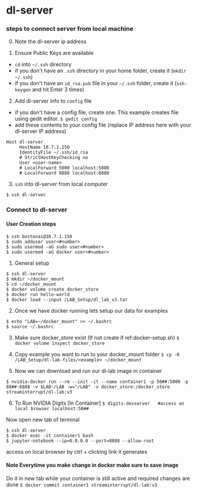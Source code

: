 # dl-server

### steps to connect server from local machine

0. Note the dl-server ip address

1. Ensure Public Keys are available

- `cd` into `~/.ssh` directory
- if you don't have an `.ssh` directory in your home folder, create it (`mkdir ~/.ssh`)
- if you don't have an `id_rsa.pub` file in your `~/.ssh` folder, create it (`ssh-keygen` and hit Enter 3 times)

2. Add dl-server info to `config` file
- if you don't have a config file, create one. This example creates file using gedit editor.
`$ gedit config`
- add these contents to your config file (replace IP address here with your dl-server IP address)
```
Host dl-server
     HostName 10.7.1.150
     IdentityFile ~/.ssh/id_rsa
     # StrictHostKeyChecking no  
     User <user-name>
     # LocalForward 5000 localhost:5000
     # LocalForward 8888 localhost:8888
```

3. `ssh` into dl-server from local computer
```
$ ssh dl-server   
```

### Connect to dl-server

#### User Creation steps
```
$ ssh bostonai@10.7.1.150
$ sudo adduser user<#number>
$ sudo usermod -aG sudo user<#number>
$ sudo usermod -aG docker user<#number>
```

1. General setup
```
$ ssh dl-server
$ mkdir ~/docker_mount
$ cd ~/docker_mount
$ docker volume create docker_store
$ docker run hello-world
$ docker load --input /LAB_Setup/dl_lab_v3.tar
```

2. Once we have docker running lets setup our data for examples
```
$ echo "LAB=~/docker_mount" >> ~/.bashrc
$ source ~/.bashrc 
```

3. Make sure docker_store exist (If not create if ref:docker-setup.sh)
`$ docker volume inspect docker_store`

4. Copy example you want to run to your docker_mount folder
`$ cp -R /LAB_Setup/dl-lab-files/<example> ~/docker_mount`

5. Now we can download and run our dl-lab image in container
```
$ nvidia-docker run --rm --init -it --name container1 -p 50##:5000 -p 88##:8888 -v $LAB:/LAB -w="/LAB" -v docker_store:/docker_store streaminterrupt/dl-lab:v3
```
6. To Run NVIDIA Digits [In Container]
`$ digits-devserver   #access on local browser localhost:50##`

Now open new tab of terminal
```
$ ssh dl-server
$ docker exec -it container1 bash
$ jupyter-notebook --ip=0.0.0.0 --port=8888 --allow-root  
```
access on local browser by ctrl + clicking link it generates

#### Note Everytime you make change in docker make sure to save image
Do it in new tab while your container is still active and required changes are done
`$ docker commit container1 streaminterrupt/dl-lab:v3` 

